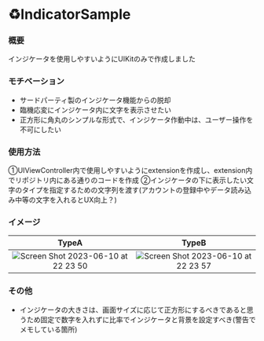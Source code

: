 # ♻️IndicatorSample
### 概要
インジケータを使用しやすいようにUIKitのみで作成しました

### モチベーション
- サードパーティ製のインジケータ機能からの脱却
- 臨機応変にインジケータ内に文字を表示させたい
- 正方形に角丸のシンプルな形式で、インジケータ作動中は、ユーザー操作を不可にしたい

### 使用方法
①UIViewController内で使用しやすいようにextensionを作成し、extension内でリポジトリ内にある通りのコードを作成
②インジケータの下に表示したい文字のタイプを指定するための文字列を渡す(アカウントの登録中やデータ読み込み中等の文字を入れるとUX向上？)

### イメージ
| TypeA | TypeB |
|:---:  | :---: |
| ![Screen Shot 2023-06-10 at 22 23 50](https://github.com/ShoheiTakino/IndicatorSample/assets/104742356/68359caf-d205-4656-a1e4-c40578e2cf70) | ![Screen Shot 2023-06-10 at 22 23 57](https://github.com/ShoheiTakino/IndicatorSample/assets/104742356/a5e5568a-8427-4569-952b-51c3d66327f7) |


### その他
- インジケータの大きさは、画面サイズに応じて正方形にするべきであると思うため固定で数字を入れずに比率でインジケータと背景を設定すべき(警告でメモしている箇所)
